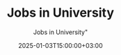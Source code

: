 ---
weight: 10
date: 2024-12-27T12:00:00+00:00
author: Jobs in University"
title: "Jobs in University"
icon: work
description: "Jobs in University. Explore Faculty Jobs in Higher Education. Explore Assistant Professor Position in University."
date: 2025-01-03T15:00:00+03:00
---